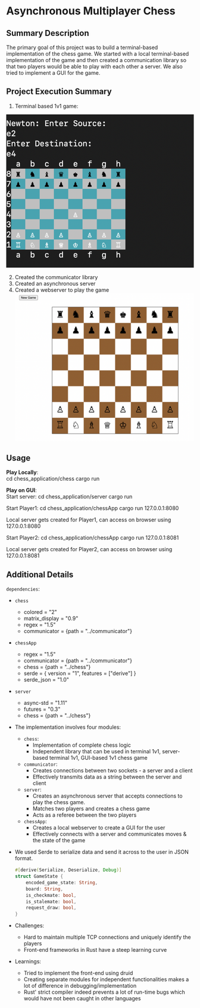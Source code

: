 # Asynchronous Multiplayer Chess

## Summary Description

The primary goal of this project was to build a terminal-based implementation 
of the chess game. We started with a local terminal-based implementation of the game
and then created a communication library so that two players would be able to play
with each other a server. We also tried to implement a GUI for the game.

## Project Execution Summary

1. Terminal based 1v1 game:

 ![alt text](terminal1.png "Image")

2. Created the communicator library
3. Created an asynchronous server
4. Created a webserver to play the game
    ![alt text](webpage.png "Image")

## Usage

**Play Locally**:\
cd chess_application/chess
cargo run

**Play on GUI**:\
Start server: 
    cd chess_application/server
    cargo run
  
Start Player1:
    cd chess_application/chessApp
    cargo run 127.0.0.1:8080

Local server gets created for Player1, can access on browser using 127.0.0.1:8080

Start Player2:
    cd chess_application/chessApp
    cargo run 127.0.0.1:8081
    
Local server gets created for Player2, can access on browser using 127.0.0.1:8081


## Additional Details

`dependencies`:
  - `chess`
    - colored = "2"
    - matrix_display = "0.9"    
    - regex = "1.5"
    - communicator = {path = "../communicator"}
  - `chessApp`
    - regex = "1.5"
    - communicator = {path = "../communicator"}
    - chess = {path = "../chess"}
    - serde = { version = "1", features = ["derive"] }
    - serde_json = "1.0"
  - `server`
    - async-std = "1.11"
    - futures = "0.3"
    - chess = {path = "../chess"}
    
  - The implementation involves four modules:
    - `chess`:
      - Implementation of complete chess logic
      - Independent library that can be used in terminal 1v1, server-based terminal 1v1,
        GUI-based 1v1 chess game
    - `communicator`:
      - Creates connections between two sockets - a server and a client
      - Effectively transmits data as a string between the server and client
    - `server`:
      - Creates an asynchronous server that accepts connections to play the
        chess game.
      - Matches two players and creates a chess game
      - Acts as a referee between the two players
    - `chessApp`:
      - Creates a local webserver to create a GUI for the user
      - Effectively connects with a server and communicates moves
        & the state of the game
        
  - We used Serde to serialize data and send it across to the user
    in JSON format.
    ```rust
    #[derive(Serialize, Deserialize, Debug)]
    struct GameState {
        encoded_game_state: String,
        board: String,
        is_checkmate: bool,
        is_stalemate: bool,
        request_draw: bool,
    }
    ```
  - Challenges:
    - Hard to maintain multiple TCP connections and uniquely identify
      the players
    - Front-end frameworks in Rust have a steep learning curve
    
  - Learnings:
    - Tried to implement the front-end using druid
    - Creating separate modules for independent functionalities
      makes a lot of difference in debugging/implementation
    - Rust' strict compiler indeed prevents a lot of run-time bugs
      which would have not been caught in other languages
  
  


